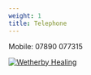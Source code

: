 ```yaml
---
weight: 1
title: Telephone
---
```

Mobile: 07890 077315

<a href="https://www.reikipages.co.uk/listing/united-kingdom/west-yorkshire/leeds/deborah-watson-clairvoyant-medium-reiki-master/" target="_blank"><img src="https://pages.b-cdn.net/reikipages_promote_200x200.jpg" alt="Wetherby Healing"></a>

<!-- Calendly inline widget begin -->

<div class="calendly-inline-widget" data-url="https://calendly.com/deborahwatson68" style="min-width:320px;height:700px;"></div>
<script type="text/javascript" src="https://assets.calendly.com/assets/external/widget.js" async></script>
<!-- Calendly inline widget end -->
